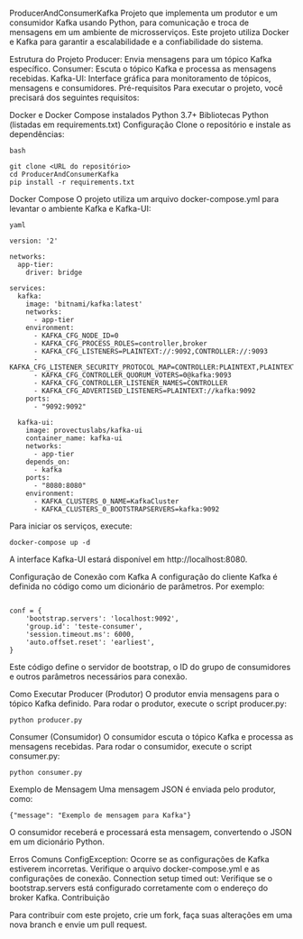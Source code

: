 ProducerAndConsumerKafka
Projeto que implementa um produtor e um consumidor Kafka usando Python, para comunicação e troca de mensagens em um ambiente de microsserviços. Este projeto utiliza Docker e Kafka para garantir a escalabilidade e a confiabilidade do sistema.

Estrutura do Projeto
Producer: Envia mensagens para um tópico Kafka específico.
Consumer: Escuta o tópico Kafka e processa as mensagens recebidas.
Kafka-UI: Interface gráfica para monitoramento de tópicos, mensagens e consumidores.
Pré-requisitos
Para executar o projeto, você precisará dos seguintes requisitos:

Docker e Docker Compose instalados
Python 3.7+
Bibliotecas Python (listadas em requirements.txt)
Configuração
Clone o repositório e instale as dependências:
```
bash

git clone <URL do repositório>
cd ProducerAndConsumerKafka
pip install -r requirements.txt
```
Docker Compose
O projeto utiliza um arquivo docker-compose.yml para levantar o ambiente Kafka e Kafka-UI:
```
yaml

version: '2'

networks:
  app-tier:
    driver: bridge

services:
  kafka:
    image: 'bitnami/kafka:latest'
    networks:
      - app-tier
    environment:
      - KAFKA_CFG_NODE_ID=0
      - KAFKA_CFG_PROCESS_ROLES=controller,broker
      - KAFKA_CFG_LISTENERS=PLAINTEXT://:9092,CONTROLLER://:9093
      - KAFKA_CFG_LISTENER_SECURITY_PROTOCOL_MAP=CONTROLLER:PLAINTEXT,PLAINTEXT:PLAINTEXT
      - KAFKA_CFG_CONTROLLER_QUORUM_VOTERS=0@kafka:9093
      - KAFKA_CFG_CONTROLLER_LISTENER_NAMES=CONTROLLER
      - KAFKA_CFG_ADVERTISED_LISTENERS=PLAINTEXT://kafka:9092
    ports:
      - "9092:9092"

  kafka-ui:
    image: provectuslabs/kafka-ui
    container_name: kafka-ui
    networks:
      - app-tier
    depends_on:
      - kafka
    ports:
      - "8080:8080"
    environment:
      - KAFKA_CLUSTERS_0_NAME=KafkaCluster
      - KAFKA_CLUSTERS_0_BOOTSTRAPSERVERS=kafka:9092
```

Para iniciar os serviços, execute:

```
docker-compose up -d  
```
A interface Kafka-UI estará disponível em http://localhost:8080.

Configuração de Conexão com Kafka
A configuração do cliente Kafka é definida no código como um dicionário de parâmetros. Por exemplo:

```

conf = {
    'bootstrap.servers': 'localhost:9092',
    'group.id': 'teste-consumer',
    'session.timeout.ms': 6000,
    'auto.offset.reset': 'earliest',
}
```
Este código define o servidor de bootstrap, o ID do grupo de consumidores e outros parâmetros necessários para conexão.

Como Executar
Producer (Produtor)
O produtor envia mensagens para o tópico Kafka definido. Para rodar o produtor, execute o script producer.py:

```
python producer.py
```
Consumer (Consumidor)
O consumidor escuta o tópico Kafka e processa as mensagens recebidas. Para rodar o consumidor, execute o script consumer.py:

```
python consumer.py
```
Exemplo de Mensagem
Uma mensagem JSON é enviada pelo produtor, como:

```
{"message": "Exemplo de mensagem para Kafka"}
```
O consumidor receberá e processará esta mensagem, convertendo o JSON em um dicionário Python.

Erros Comuns
ConfigException: Ocorre se as configurações de Kafka estiverem incorretas. Verifique o arquivo docker-compose.yml e as configurações de conexão.
Connection setup timed out: Verifique se o bootstrap.servers está configurado corretamente com o endereço do broker Kafka.
Contribuição

Para contribuir com este projeto, crie um fork, faça suas alterações em uma nova branch e envie um pull request.
